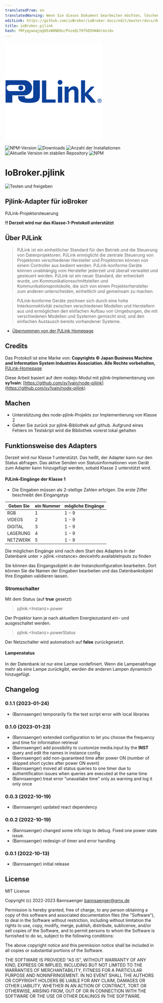 ```yaml
---
translatedFrom: en
translatedWarning: Wenn Sie dieses Dokument bearbeiten möchten, löschen Sie bitte das Feld "translationsFrom". Andernfalls wird dieses Dokument automatisch erneut übersetzt
editLink: https://github.com/ioBroker/ioBroker.docs/edit/master/docs/de/adapterref/iobroker.pjlink/README.md
title: ioBroker.pjlink
hash: fRFyqywoqjqqH5xW0ND8o/PnzeQLT9fhEDVWAGrmvi8=
---
```

![Logo](../../../en/adapterref/iobroker.pjlink/admin/pjlink.png)

![NPM-Version](https://img.shields.io/npm/v/iobroker.pjlink.svg)
![Downloads](https://img.shields.io/npm/dm/iobroker.pjlink.svg)
![Anzahl der Installationen](https://iobroker.live/badges/pjlink-installed.svg)
![Aktuelle Version im stabilen Repository](https://iobroker.live/badges/pjlink-stable.svg)
![NPM](https://nodei.co/npm/iobroker.pjlink.png?downloads=true)

# IoBroker.pjlink
![Testen und freigeben](https://github.com/Bannsaenger/ioBroker.pjlink/workflows/Test%20and%20Release/badge.svg)

## Pjlink-Adapter für ioBroker
PJLink-Projektorsteuerung

**!! Derzeit wird nur das Klasse-1-Protokoll unterstützt**

## Über PJLink
> PJLink ist ein einheitlicher Standard für den Betrieb und die Steuerung von Datenprojektoren.
PJLink ermöglicht die zentrale Steuerung von Projektoren verschiedener Hersteller und Projektoren können von einem Controller aus bedient werden.
PJLink-konforme Geräte können unabhängig vom Hersteller jederzeit und überall verwaltet und gesteuert werden.
PJLink ist ein neuer Standard, der entwickelt wurde, um Kommunikationsschnittstellen und Kommunikationsprotokolle, die sich von einem Projektorhersteller zum anderen unterscheiden, einheitlich und gemeinsam zu machen.

> PJLink-konforme Geräte zeichnen sich durch eine hohe Interkonnektivität zwischen verschiedenen Modellen und Herstellern aus und ermöglichen den einfachen Aufbau von Umgebungen, die mit verschiedenen Modellen und Systemen gemischt sind, und den einfachen Austausch bereits vorhandener Systeme.

* [Übernommen von der PJLink Homepage](https://pjlink.jbmia.or.jp/english/)

## Credits
Das Protokoll ist eine Marke von: **Copyrights © Japan Business Machine and Information System Industries Association. Alle Rechte vorbehalten,** [PJLink-Homepage](https://pjlink.jbmia.or.jp/english/)

Diese Arbeit basiert auf dem nodejs-Modul mit pjlink-Implementierung von **sy1vain**: [https://github.com/sy1vain/node-pjlink](https://github.com/sy1vain/node-pjlink)

## Machen
* Unterstützung des node-pjlink-Projekts zur Implementierung von Klasse 2
* Gehen Sie zurück zur pjlink-Bibliothek auf github. Aufgrund eines Fehlers im Testskript wird die Bibliothek vorerst lokal gehalten

## Funktionsweise des Adapters
Derzeit wird nur Klasse 1 unterstützt. Das heißt, der Adapter kann nur den Status abfragen.
Das aktive Senden von Statusinformationen vom Gerät zum Adapter kann hinzugefügt werden, sobald Klasse 2 unterstützt wird.

#### PJLink-Eingänge der Klasse 1
* Die Eingaben müssen als 2-stellige Zahlen erfolgen. Die erste Ziffer beschreibt den Eingangstyp

| Geben Sie | ein Nummer | mögliche Eingänge |
| ------- | ------ | --------------- |
| RGB | 1 | 1 - 9 |
| VIDEOS | 2 | 1 - 9 |
| DIGITAL | 3 | 1 - 9 |
| LAGERUNG | 4 | 1 - 9 |
| NETZWERK | 5 | 1 - 9 |

Die möglichen Eingänge sind nach dem Start des Adapters in der Datenbank unter > pjlink.\<instance\>.deviceInfo.availableInputs zu finden

Sie können das Eingangsobjekt in der Instanzkonfiguration bearbeiten. Dort können Sie die Namen der Eingaben bearbeiten und das Datenbankobjekt Ihre Eingaben validieren lassen.

### Stromschalter
Mit dem Status (auf **true** gesetzt)

> pjlink.\<Instanz\>.power

Der Projektor kann je nach aktuellem Energiezustand ein- und ausgeschaltet werden.

> pjlink.\<Instanz\>.powerStatus

Der Netzschalter wird automatisch auf **false** zurückgesetzt.

#### Lampenstatus
In der Datenbank ist nur eine Lampe vordefiniert. Wenn die Lampenabfrage mehr als eine Lampe zurückgibt, werden die anderen Lampen dynamisch hinzugefügt.

## Changelog
<!--
    Placeholder for the next version (at the beginning of the line):
    ### **WORK IN PROGRESS**
-->
### 0.1.1 (2023-01-24)
* (Bannsaenger) temporarily fix the test script error with local libraries

### 0.1.0 (2023-01-23)
* (Bannsaenger) extended configuration to let you choose the frequency and time for information retrieval
* (Bannsaenger) add possibility to customize media.input by the **INST** query and edit the names in instance config
* (Bannsaenger) add non-guaranteed time after power ON (number of skipped short cycles after power ON event)
* (Bannsaenger) moved all status queries to one timer due to authentification issues when queries are executed at the same time
* (Bannsaenger) treat error "unavailabe time" only as warning and log it only once

### 0.0.3 (2022-10-19)
* (Bannsaenger) updated react dependency

### 0.0.2 (2022-10-19)
* (Bannsaenger) changed some info logs to debug. Fixed one power state issue.
* (Bannsaenger) redesign of timer and error handling

### 0.0.1 (2022-10-13)
* (Bannsaenger) initial release

## License
MIT License

Copyright (c) 2022-2023 Bannsaenger <bannsaenger@gmx.de>

Permission is hereby granted, free of charge, to any person obtaining a copy
of this software and associated documentation files (the "Software"), to deal
in the Software without restriction, including without limitation the rights
to use, copy, modify, merge, publish, distribute, sublicense, and/or sell
copies of the Software, and to permit persons to whom the Software is
furnished to do so, subject to the following conditions:

The above copyright notice and this permission notice shall be included in all
copies or substantial portions of the Software.

THE SOFTWARE IS PROVIDED "AS IS", WITHOUT WARRANTY OF ANY KIND, EXPRESS OR
IMPLIED, INCLUDING BUT NOT LIMITED TO THE WARRANTIES OF MERCHANTABILITY,
FITNESS FOR A PARTICULAR PURPOSE AND NONINFRINGEMENT. IN NO EVENT SHALL THE
AUTHORS OR COPYRIGHT HOLDERS BE LIABLE FOR ANY CLAIM, DAMAGES OR OTHER
LIABILITY, WHETHER IN AN ACTION OF CONTRACT, TORT OR OTHERWISE, ARISING FROM,
OUT OF OR IN CONNECTION WITH THE SOFTWARE OR THE USE OR OTHER DEALINGS IN THE
SOFTWARE.